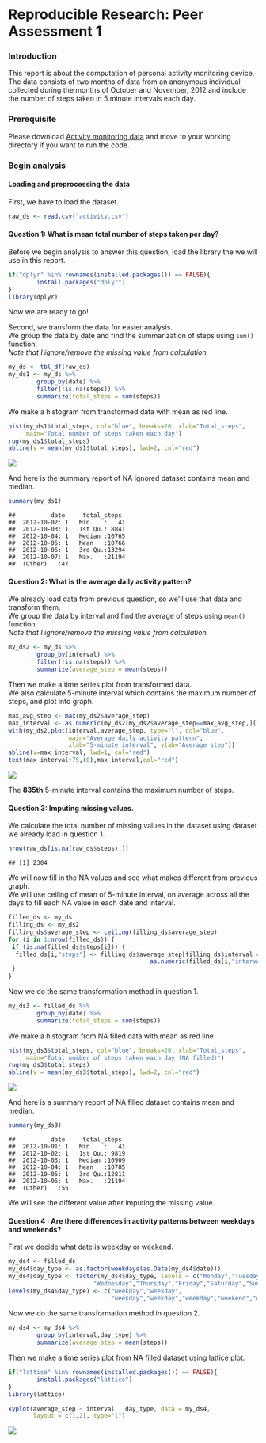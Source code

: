 # Reproducible Research: Peer Assessment 1

### Introduction
This report is about the computation of personal activity monitoring device.  
The data consists of two months of data from an anonymous individual collected 
during the months of October and November, 2012 and include the number of steps 
taken in 5 minute intervals each day.

### Prerequisite

Please download [Activity monitoring data](https://d396qusza40orc.cloudfront.net/repdata%2Fdata%2Factivity.zip) 
and move to your working directory if you want to run the code.

### Begin analysis
#### Loading and preprocessing the data

First, we have to load the dataset.


```r
raw_ds <- read.csv("activity.csv")
```

#### Question 1: What is mean total number of steps taken per day?

Before we begin analysis to answer this question, 
load the library the we will use in this report.

```r
if("dplyr" %in% rownames(installed.packages()) == FALSE){
        install.packages("dplyr")
}
library(dplyr)
```

Now we are ready to go!  
  
Second, we transform the data for easier analysis.  
We group the data by date and find the summarization of steps 
using `sum()` function.  
*Note that I ignore/remove the missing value from calculation.*

```r
my_ds <- tbl_df(raw_ds)
my_ds1 <- my_ds %>%
        group_by(date) %>%
        filter(!is.na(steps)) %>%
        summarize(total_steps = sum(steps))
```

We make a histogram from transformed data with mean as red line.

```r
hist(my_ds1$total_steps, col="blue", breaks=20, xlab="Total_steps", 
     main="Total number of steps taken each day")
rug(my_ds1$total_steps)
abline(v = mean(my_ds1$total_steps), lwd=2, col="red")
```

![](./PA1_template_files/figure-html/unnamed-chunk-4-1.png) 

And here is the summary report of NA ignored dataset contains mean and median.

```r
summary(my_ds1)
```

```
##          date     total_steps   
##  2012-10-02: 1   Min.   :   41  
##  2012-10-03: 1   1st Qu.: 8841  
##  2012-10-04: 1   Median :10765  
##  2012-10-05: 1   Mean   :10766  
##  2012-10-06: 1   3rd Qu.:13294  
##  2012-10-07: 1   Max.   :21194  
##  (Other)   :47
```
  
#### Question 2: What is the average daily activity pattern?

We already load data from previous question, so we'll use that data 
and transform them.  
We group the data by interval and find the average of steps
using `mean()` function.  
*Note that I ignore/remove the missing value from calculation.*

```r
my_ds2 <- my_ds %>%
        group_by(interval) %>%
        filter(!is.na(steps)) %>%
        summarize(average_step = mean(steps))
```

Then we make a time series plot from transformed data.  
We also calculate 5-minute interval which contains the maximum number of steps, 
and plot into graph.

```r
max_avg_step <- max(my_ds2$average_step)
max_interval <- as.numeric(my_ds2[my_ds2$average_step==max_avg_step,][1])
with(my_ds2,plot(interval,average_step, type="l", col="blue", 
                 main="Average daily activity pattern", 
                 xlab="5-minute interval", ylab="Average step"))
abline(v=max_interval, lwd=1, col="red")
text(max_interval+75,(0),max_interval,col="red")
```

![](./PA1_template_files/figure-html/unnamed-chunk-7-1.png) 

The **835th** 5-minute interval contains the maximum number of steps.

#### Question 3: Imputing missing values.

We calculate the total number of missing values in the dataset 
using dataset we already load in question 1.

```r
nrow(raw_ds[is.na(raw_ds$steps),])
```

```
## [1] 2304
```

We will now fill in the NA values and see what makes different from 
previous graph.  
We will use ceiling of mean of 5-minute interval, on average across all the days 
to fill each NA value in each date and interval.

```r
filled_ds <- my_ds
filling_ds <- my_ds2
filling_ds$average_step <- ceiling(filling_ds$average_step)
for (i in 1:nrow(filled_ds)) {
 if (is.na(filled_ds$steps[i])) {
  filled_ds[i,"steps"] <- filling_ds$average_step[filling_ds$interval == 
                                        as.numeric(filled_ds[i,"interval"])]
 }
}
```

Now we do the same transformation method in question 1.  

```r
my_ds3 <- filled_ds %>%
        group_by(date) %>%
        summarize(total_steps = sum(steps))
```

We make a histogram from NA filled data with mean as red line.

```r
hist(my_ds3$total_steps, col="blue", breaks=20, xlab="Total_steps", 
     main="Total number of steps taken each day (NA filled)")
rug(my_ds3$total_steps)
abline(v = mean(my_ds3$total_steps), lwd=2, col="red")
```

![](./PA1_template_files/figure-html/unnamed-chunk-11-1.png) 

And here is a summary report of NA filled dataset contains mean and median.

```r
summary(my_ds3)
```

```
##          date     total_steps   
##  2012-10-01: 1   Min.   :   41  
##  2012-10-02: 1   1st Qu.: 9819  
##  2012-10-03: 1   Median :10909  
##  2012-10-04: 1   Mean   :10785  
##  2012-10-05: 1   3rd Qu.:12811  
##  2012-10-06: 1   Max.   :21194  
##  (Other)   :55
```

We will see the different value after imputing the missing value.  

#### Question 4 : Are there differences in activity patterns between weekdays and weekends? 

First we decide what date is weekday or weekend.

```r
my_ds4 <- filled_ds
my_ds4$day_type <- as.factor(weekdays(as.Date(my_ds4$date)))
my_ds4$day_type <- factor(my_ds4$day_type, levels = c("Monday","Tuesday",
                        "Wednesday","Thursday","Friday","Saturday","Sunday"))
levels(my_ds4$day_type) <- c("weekday","weekday",
                             "weekday","weekday","weekday","weekend","weekend")
```

Now we do the same transformation method in question 2.

```r
my_ds4 <- my_ds4 %>%
        group_by(interval,day_type) %>%
        summarize(average_step = mean(steps))
```

Then we make a time series plot from NA filled dataset using lattice plot.

```r
if("lattice" %in% rownames(installed.packages()) == FALSE){
        install.packages("lattice")
}
library(lattice)

xyplot(average_step ~ interval | day_type, data = my_ds4, 
       layout = c(1,2), type="l")
```

![](./PA1_template_files/figure-html/unnamed-chunk-15-1.png) 
